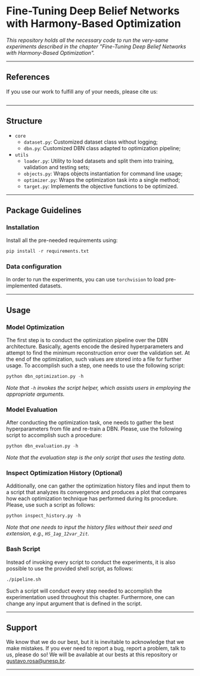 # Fine-Tuning Deep Belief Networks with Harmony-Based Optimization

*This repository holds all the necessary code to run the very-same experiments described in the chapter "Fine-Tuning Deep Belief Networks with Harmony-Based Optimization".*

---

## References

If you use our work to fulfill any of your needs, please cite us:

```
```

---

## Structure
 * `core`
   * `dataset.py`: Customized dataset class without logging;
   * `dbn.py`: Customized DBN class adapted to optimization pipeline;
 * `utils`
   * `loader.py`: Utility to load datasets and split them into training, validation and testing sets;
   * `objects.py`: Wraps objects instantiation for command line usage;
   * `optimizer.py`: Wraps the optimization task into a single method;  
   * `target.py`: Implements the objective functions to be optimized.
   
---

## Package Guidelines

### Installation

Install all the pre-needed requirements using:

```Python
pip install -r requirements.txt
```

### Data configuration

In order to run the experiments, you can use `torchvision` to load pre-implemented datasets.

---

## Usage

### Model Optimization

The first step is to conduct the optimization pipeline over the DBN architecture. Basically, agents encode the desired hyperparameters and attempt to find the minimum reconstruction error over the validation set. At the end of the optimization, such values are stored into a file for further usage. To accomplish such a step, one needs to use the following script:

```Python
python dbn_optimization.py -h
```

*Note that `-h` invokes the script helper, which assists users in employing the appropriate arguments.*

### Model Evaluation

After conducting the optimization task, one needs to gather the best hyperparameters from file and re-train a DBN. Please, use the following script to accomplish such a procedure:

```Python
python dbn_evaluation.py -h
```

*Note that the evaluation step is the only script that uses the testing data.*

### Inspect Optimization History (Optional)

Additionally, one can gather the optimization history files and input them to a script that analyzes its convergence and produces a plot that compares how each optimization technique has performed during its procedure. Please, use such a script as follows:

```Python
python inspect_history.py -h
```

*Note that one needs to input the history files without their seed and extension, e.g., `HS_1ag_12var_2it`.*

### Bash Script

Instead of invoking every script to conduct the experiments, it is also possible to use the provided shell script, as follows:

```Bash
./pipeline.sh
```

Such a script will conduct every step needed to accomplish the experimentation used throughout this chapter. Furthermore, one can change any input argument that is defined in the script.

---

## Support

We know that we do our best, but it is inevitable to acknowledge that we make mistakes. If you ever need to report a bug, report a problem, talk to us, please do so! We will be available at our bests at this repository or gustavo.rosa@unesp.br.

---
